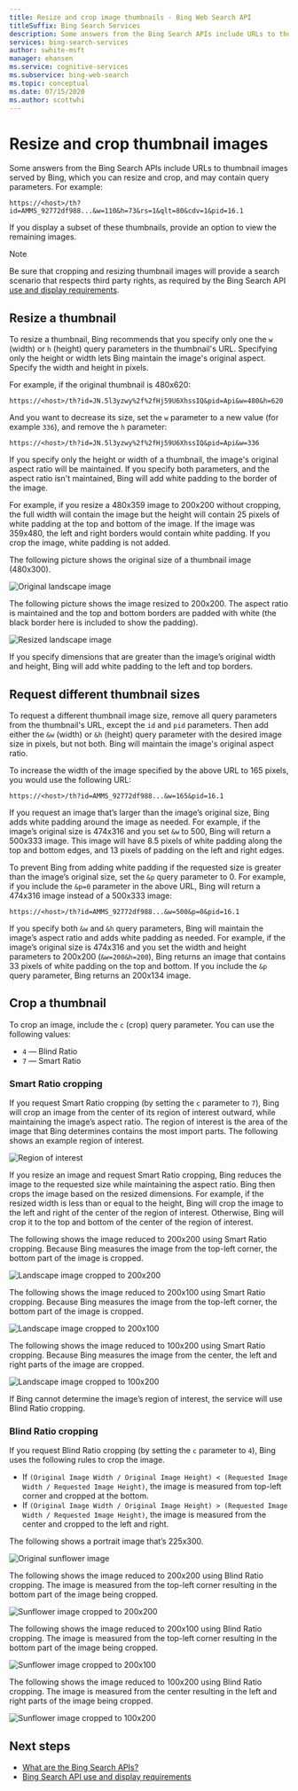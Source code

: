 ```yaml
---
title: Resize and crop image thumbnails - Bing Web Search API
titleSuffix: Bing Search Services
description: Some answers from the Bing Search APIs include URLs to thumbnail images served by Bing, which you can resize and crop, and may contain query parameters.
services: bing-search-services
author: swhite-msft
manager: ehansen
ms.service: cognitive-services
ms.subservice: bing-web-search
ms.topic: conceptual
ms.date: 07/15/2020
ms.author: scottwhi
---
```


# Resize and crop thumbnail images

Some answers from the Bing Search APIs include URLs to thumbnail images served by Bing, which you can resize and crop, and may contain query parameters. For example:

`https://<host>/th?id=AMMS_92772df988...&w=110&h=73&rs=1&qlt=80&cdv=1&pid=16.1`

If you display a subset of these thumbnails, provide an option to view the remaining images.

> [!NOTE]
> Be sure that cropping and resizing thumbnail images will provide a search scenario that respects third party rights, as required by the Bing Search API [use and display requirements](use-display-requirements.md).

## Resize a thumbnail 

To resize a thumbnail, Bing recommends that you specify only one the `w` (width) or `h` (height) query parameters in the thumbnail's URL. Specifying only the height or width lets Bing maintain the image's original aspect. Specify the width and height in pixels. 

For example, if the original thumbnail is 480x620:

`https://<host>/th?id=JN.5l3yzwy%2f%2fHj59U6XhssIQ&pid=Api&w=480&h=620`

And you want to decrease its size, set the `w` parameter to a new value (for example `336`), and remove the `h`  parameter:

`https://<host>/th?id=JN.5l3yzwy%2f%2fHj59U6XhssIQ&pid=Api&w=336`

If you specify only the height or width of a thumbnail, the image's original aspect ratio will be maintained. If you specify both parameters, and the aspect ratio isn't maintained, Bing will add white padding to the border of the image.

For example, if you resize a 480x359 image to 200x200 without cropping, the full width will contain the image but the height will contain 25 pixels of white padding at the top and bottom of the image. If the image was 359x480, the left and right borders would contain white padding. If you crop the image, white padding is not added.  

The following picture shows the original size of a thumbnail image (480x300).  
  
![Original landscape image](media/resize-crop/bing-resize-crop-landscape.png)  
  
The following picture shows the image resized to 200x200. The aspect ratio is maintained and the top and bottom borders are padded with white (the black border here is included to show the padding).  
  
![Resized landscape image](media/resize-crop/bing-resize-crop-landscape-resized.png)  

If you specify dimensions that are greater than the image’s original width and height, Bing will add white padding to the left and top borders.  

## Request different thumbnail sizes

To request a different thumbnail image size, remove all query parameters from the thumbnail's URL, except the `id` and `pid` parameters. Then add either the `&w` (width) or `&h` (height) query parameter with the desired image size in pixels, but not both. Bing will maintain the image's original aspect ratio. 

To increase the width of the image specified by the above URL to 165 pixels, you would use the following URL:

`https://<host>/th?id=AMMS_92772df988...&w=165&pid=16.1`

If you request an image that’s larger than the image’s original size, Bing adds white padding around the image as needed. For example, if the image’s original size is 474x316 and you set `&w` to 500, Bing will return a 500x333 image. This image will have 8.5 pixels of white padding along the top and bottom edges, and 13 pixels of padding on the left and right edges.

To prevent Bing from adding white padding if the requested size is greater than the image’s original size, set the `&p` query parameter to 0. For example, if you include the `&p=0` parameter in the above URL, Bing will return a 474x316 image instead of a 500x333 image:

`https://<host>/th?id=AMMS_92772df988...&w=500&p=0&pid=16.1`

If you specify both `&w` and `&h` query parameters, Bing will maintain the image’s aspect ratio and adds white padding as needed. For example, if the image’s original size is 474x316 and you set the width and height parameters to 200x200 (`&w=200&h=200`), Bing returns an image that contains 33 pixels of white padding on the top and bottom. If you include the `&p` query parameter, Bing returns an 200x134 image.

## Crop a thumbnail 

To crop an image, include the `c` (crop) query parameter. You can use the following values:
  
- `4` &mdash; Blind Ratio  
- `7` &mdash; Smart Ratio  

### Smart Ratio cropping

If you request Smart Ratio cropping (by setting the `c` parameter to `7`), Bing will crop an image from the center of its region of interest outward, while maintaining the image’s aspect ratio. The region of interest is the area of the image that Bing determines contains the most import parts. The following shows an example region of interest.  
  
![Region of interest](media/resize-crop/bing-resize-crop-regionofinterest.png)

If you resize an image and request Smart Ratio cropping, Bing reduces the image to the requested size while maintaining the aspect ratio. Bing then crops the image based on the resized dimensions. For example, if the resized width is less than or equal to the height, Bing will crop the image to the left and right of the center of the region of interest. Otherwise, Bing will crop it to the top and bottom of the center of the region of interest.  
  
 
The following shows the image reduced to 200x200 using Smart Ratio cropping. Because Bing measures the image from the top-left corner, the bottom part of the image is cropped. 
  
![Landscape image cropped to 200x200](media/resize-crop/bing-resize-crop-landscape200x200c7.png) 
  
The following shows the image reduced to 200x100 using Smart Ratio cropping. Because Bing measures the image from the top-left corner, the bottom part of the image is cropped. 
   
![Landscape image cropped to 200x100](media/resize-crop/bing-resize-crop-landscape200x100c7.png)
  
The following shows the image reduced to 100x200 using Smart Ratio cropping. Because Bing measures the image from the center, the left and right parts of the image are cropped.
  
![Landscape image cropped to 100x200](media/resize-crop/bing-resize-crop-landscape100x200c7.png) 

If Bing cannot determine the image’s region of interest, the service will use Blind Ratio cropping.  

### Blind Ratio cropping

If you request Blind Ratio cropping (by setting the `c` parameter to `4`), Bing uses the following rules to crop the image.  
  
- If `(Original Image Width / Original Image Height) < (Requested Image Width / Requested Image Height)`, the image is measured from top-left corner and cropped at the bottom.  
- If `(Original Image Width / Original Image Height) > (Requested Image Width / Requested Image Height)`, the image is measured from the center and cropped to the left and right.  

The following shows a portrait image that’s 225x300.  
  
![Original sunflower image](media/resize-crop/bing-resize-crop-sunflower.png)
  
The following shows the image reduced to 200x200 using Blind Ratio cropping. The image is measured from the top-left corner resulting in the bottom part of the image being cropped.  
  
![Sunflower image cropped to 200x200](media/resize-crop/bing-resize-crop-sunflower200x200c4.png)
  
The following shows the image reduced to 200x100 using Blind Ratio cropping. The image is measured from the top-left corner resulting in the bottom part of the image being cropped.  
  
![Sunflower image cropped to 200x100](media/resize-crop/bing-resize-crop-sunflower200x100c4.png)
  
The following shows the image reduced to 100x200 using Blind Ratio cropping. The image is measured from the center resulting in the left and right parts of the image being cropped.  
  
![Sunflower image cropped to 100x200](media/resize-crop/bing-resize-crop-sunflower100x200c4.png)

## Next steps

* [What are the Bing Search APIs?](bing-api-comparison.md)
* [Bing Search API use and display requirements](use-display-requirements.md)
